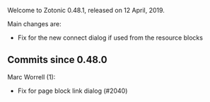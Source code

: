 Welcome to Zotonic 0.48.1, released on 12 April, 2019.

Main changes are:

*   Fix for the new connect dialog if used from the resource blocks



Commits since 0.48.0
--------------------

Marc Worrell (1):

*   Fix for page block link dialog (#2040)